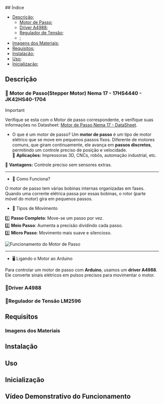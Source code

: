 ﻿﻿## Índice
- [Descrição](#descrição);
    - [Motor de Passo](#motor-de-passostepper-motor-nema-17---17hs4440---jk42hs40-1704);
    - [Driver A4988](#driver-a4988);
    - [Regulador de Tensão](#regulador-de-tensão-lm2596);
    - []();
- [Imagens dos Materiais](#imagens-dos-materiais);
- [Requisitos](#requisitos);
- [Instalação](#instalação);
- [Uso](#uso);
- [Inicialização](#inicialização);


## Descrição 

 ### 📌 Motor de Passo(Stepper Motor) Nema 17 - 17HS4440 - JK42HS40-1704
> [!IMPORTANT]
> Verifique se esta com o Motor de passo correspondente, e verifique suas informações no Datasheet: [Motor de Passo Nema 17 - DataSheet](Datasheet%20-%2017HS4401S.pdf).

- O que é um motor de passo?
Um **motor de passo** é um tipo de motor elétrico que se move em pequenos passos fixos. Diferente de motores comuns, que giram continuamente, ele avança em **passos discretos**, permitindo um controle preciso de posição e velocidade.  
🔹 **Aplicações:** Impressoras 3D, CNCs, robôs, automação industrial, etc.  

🔹 **Vantagens:** Controle preciso sem sensores extras. 

---

- 🎯 Como Funciona?  

O motor de passo tem várias bobinas internas organizadas em fases. Quando uma corrente elétrica passa por essas bobinas, o rotor (parte móvel do motor) gira em pequenos passos.  

- 🔄 Tipos de Movimento  

1️⃣ **Passo Completo**: Move-se um passo por vez.  
2️⃣ **Meio Passo**: Aumenta a precisão dividindo cada passo.  
3️⃣ **Micro Passo**: Movimento mais suave e silencioso.  

![Funcionamento do Motor de Passo](https://upload.wikimedia.org/wikipedia/commons/4/4f/StepperMotor.gif)  

---

- 🖥 Ligando o Motor ao Arduino  

Para controlar um motor de passo com **Arduino**, usamos um **driver A4988**. Ele converte sinais elétricos em pulsos precisos para movimentar o motor.  

 ### 📌Driver A4988

 ### 📌Regulador de Tensão LM2596

## Requisitos

### Imagens dos Materiais

## Instalação

## Uso

## Inicialização

## Vídeo Demonstrativo do Funcionamento


